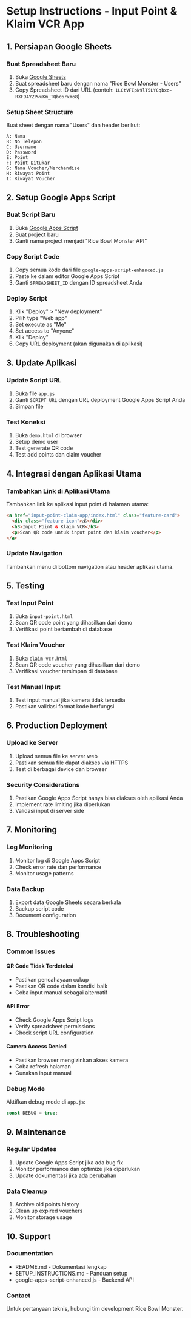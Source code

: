 # Setup Instructions - Input Point & Klaim VCR App

## 1. Persiapan Google Sheets

### Buat Spreadsheet Baru
1. Buka [Google Sheets](https://sheets.google.com)
2. Buat spreadsheet baru dengan nama "Rice Bowl Monster - Users"
3. Copy Spreadsheet ID dari URL (contoh: `1LCtVFEpN9lT5LYCqbxo-RXF94YZPwuKm_TQbc6rxm68`)

### Setup Sheet Structure
Buat sheet dengan nama "Users" dan header berikut:
```
A: Nama
B: No Telepon  
C: Username
D: Password
E: Point
F: Point Ditukar
G: Nama Voucher/Merchandise
H: Riwayat Point
I: Riwayat Voucher
```

## 2. Setup Google Apps Script

### Buat Script Baru
1. Buka [Google Apps Script](https://script.google.com)
2. Buat project baru
3. Ganti nama project menjadi "Rice Bowl Monster API"

### Copy Script Code
1. Copy semua kode dari file `google-apps-script-enhanced.js`
2. Paste ke dalam editor Google Apps Script
3. Ganti `SPREADSHEET_ID` dengan ID spreadsheet Anda

### Deploy Script
1. Klik "Deploy" > "New deployment"
2. Pilih type "Web app"
3. Set execute as "Me"
4. Set access to "Anyone"
5. Klik "Deploy"
6. Copy URL deployment (akan digunakan di aplikasi)

## 3. Update Aplikasi

### Update Script URL
1. Buka file `app.js`
2. Ganti `SCRIPT_URL` dengan URL deployment Google Apps Script Anda
3. Simpan file

### Test Koneksi
1. Buka `demo.html` di browser
2. Setup demo user
3. Test generate QR code
4. Test add points dan claim voucher

## 4. Integrasi dengan Aplikasi Utama

### Tambahkan Link di Aplikasi Utama
Tambahkan link ke aplikasi input point di halaman utama:

```html
<a href="input-point-claim-app/index.html" class="feature-card">
  <div class="feature-icon">💰</div>
  <h3>Input Point & Klaim VCR</h3>
  <p>Scan QR code untuk input point dan klaim voucher</p>
</a>
```

### Update Navigation
Tambahkan menu di bottom navigation atau header aplikasi utama.

## 5. Testing

### Test Input Point
1. Buka `input-point.html`
2. Scan QR code point yang dihasilkan dari demo
3. Verifikasi point bertambah di database

### Test Klaim Voucher
1. Buka `claim-vcr.html`
2. Scan QR code voucher yang dihasilkan dari demo
3. Verifikasi voucher tersimpan di database

### Test Manual Input
1. Test input manual jika kamera tidak tersedia
2. Pastikan validasi format kode berfungsi

## 6. Production Deployment

### Upload ke Server
1. Upload semua file ke server web
2. Pastikan semua file dapat diakses via HTTPS
3. Test di berbagai device dan browser

### Security Considerations
1. Pastikan Google Apps Script hanya bisa diakses oleh aplikasi Anda
2. Implement rate limiting jika diperlukan
3. Validasi input di server side

## 7. Monitoring

### Log Monitoring
1. Monitor log di Google Apps Script
2. Check error rate dan performance
3. Monitor usage patterns

### Data Backup
1. Export data Google Sheets secara berkala
2. Backup script code
3. Document configuration

## 8. Troubleshooting

### Common Issues

#### QR Code Tidak Terdeteksi
- Pastikan pencahayaan cukup
- Pastikan QR code dalam kondisi baik
- Coba input manual sebagai alternatif

#### API Error
- Check Google Apps Script logs
- Verify spreadsheet permissions
- Check script URL configuration

#### Camera Access Denied
- Pastikan browser mengizinkan akses kamera
- Coba refresh halaman
- Gunakan input manual

### Debug Mode
Aktifkan debug mode di `app.js`:
```javascript
const DEBUG = true;
```

## 9. Maintenance

### Regular Updates
1. Update Google Apps Script jika ada bug fix
2. Monitor performance dan optimize jika diperlukan
3. Update dokumentasi jika ada perubahan

### Data Cleanup
1. Archive old points history
2. Clean up expired vouchers
3. Monitor storage usage

## 10. Support

### Documentation
- README.md - Dokumentasi lengkap
- SETUP_INSTRUCTIONS.md - Panduan setup
- google-apps-script-enhanced.js - Backend API

### Contact
Untuk pertanyaan teknis, hubungi tim development Rice Bowl Monster.

